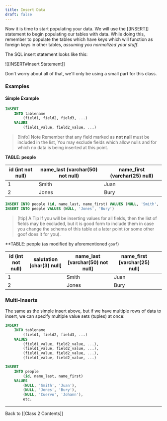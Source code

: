 ```yaml
---
title: Insert Data
draft: false
---
```

Now it is time to start populating your data. We will use the [[INSERT]] statement to begin populating our tables with data.  While doing this, remember to populate the tables which have keys which will function as foreign keys in other tables, *assuming you normalized your stuff*.

The SQL insert statement looks like this:

![[INSERT#Insert Statement]]

Don't worry about all of that, we'll only be using a small part for this class.

### Examples

#### Simple Example

```SQL
INSERT 
	INTO tablename 
		(field1, field2, field3, ...) 
	VALUES 
		(field1_value, field2_value, ...)
```


> [!info] Note
> Remember that any field marked as **not null** must be included in the list,  You may exclude fields which allow nulls and for which no data is being inserted at this point.


**TABLE: people**

| id (int not null) | name_last (varchar(50) not null) | name_first (varchar(25) null) |
| ----------------- | -------------------------------- | ----------------------------- |
| 1                 | Smith                            | Juan                          |
| 2                 | Jones                            | Bury                          |

```SQL
INSERT INTO people (id, name_last, name_first) VALUES (NULL, 'Smith', 'Juan')
INSERT INTO people VALUES (NULL, 'Jones', 'Bury')
```

> [!tip] A Tip
> If you will be inserting values for all fields, then the list of fields may be excluded, but it is good form to include them in case you change the schema of this table at a later point (or some other goof does it for you).


**TABLE: people (as modified by aforementioned `goof`)

| id (int not null) | salutation [char(3) null] | name_last [varchar(50) not null] | name_first [varchar(25) null] |     |
| ----------------- | ------------------------- | -------------------------------- | ----------------------------- | --- |
| 1                 |                           | Smith                            | Juan                          |     |
| 2                 |                           | Jones                            | Bury                          |     |

### Multi-Inserts

The same as the simple insert above, but if we have multiple rows of data to insert, we can specify multiple value sets (tuples) at once:

```SQL
INSERT 
	INTO tablename 
		(field1, field2, field3, ...) 
	VALUES 
		(field1_value, field2_value, ...),
		(field1_value, field2_value, ...),
		(field1_value, field2_value, ...),
		(field1_value, field2_value, ...)
```

```SQL
INSERT 
	INTO people 
		(id, name_last, name_first) 
	VALUES 
		(NULL, 'Smith', 'Juan'),
		(NULL, 'Jones', 'Bury'),
		(NULL, 'Cuervo', 'Johann'),
		etc.
```


---
Back to [[Class 2 Contents]]